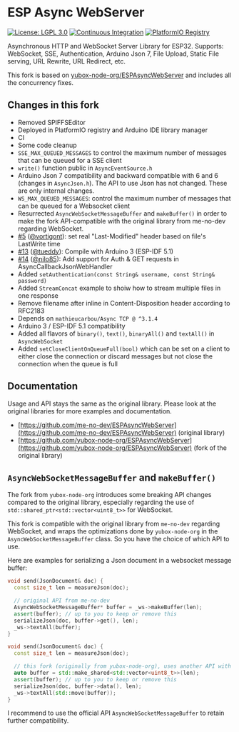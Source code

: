# ESP Async WebServer

[![License: LGPL 3.0](https://img.shields.io/badge/License-LGPL%203.0-yellow.svg)](https://opensource.org/license/lgpl-3-0/)
[![Continuous Integration](https://github.com/mathieucarbou/ESPAsyncWebServer/actions/workflows/ci.yml/badge.svg)](https://github.com/mathieucarbou/ESPAsyncWebServer/actions/workflows/ci.yml)
[![PlatformIO Registry](https://badges.registry.platformio.org/packages/mathieucarbou/library/ESP%20Async%20WebServer.svg)](https://registry.platformio.org/libraries/mathieucarbou/ESP%20Async%20WebServer)

Asynchronous HTTP and WebSocket Server Library for ESP32.
Supports: WebSocket, SSE, Authentication, Arduino Json 7, File Upload, Static File serving, URL Rewrite, URL Redirect, etc.

This fork is based on [yubox-node-org/ESPAsyncWebServer](https://github.com/yubox-node-org/ESPAsyncWebServer) and includes all the concurrency fixes.

## Changes in this fork

- Removed SPIFFSEditor
- Deployed in PlatformIO registry and Arduino IDE library manager
- CI
- Some code cleanup
- `SSE_MAX_QUEUED_MESSAGES` to control the maximum number of messages that can be queued for a SSE client
- `write()` function public in `AsyncEventSource.h`
- Arduino Json 7 compatibility and backward compatible with 6 and 6 (changes in `AsyncJson.h`). The API to use Json has not changed. These are only internal changes.
- `WS_MAX_QUEUED_MESSAGES`: control the maximum number of messages that can be queued for a Websocket client
- Resurrected `AsyncWebSocketMessageBuffer` and `makeBuffer()` in order to make the fork API-compatible with the original library from me-no-dev regarding WebSocket.
- [#5](https://github.com/mathieucarbou/ESPAsyncWebServer/pull/5) ([@vortigont](https://github.com/vortigont)): set real "Last-Modified" header based on file's LastWrite time
- [#13](https://github.com/mathieucarbou/ESPAsyncWebServer/pull/13) ([@tueddy](https://github.com/tueddy)): Compile with Arduino 3 (ESP-IDF 5.1)
- [#14](https://github.com/mathieucarbou/ESPAsyncWebServer/pull/14) ([@nilo85](https://github.com/nilo85)): Add support for Auth & GET requests in AsyncCallbackJsonWebHandler
- Added `setAuthentication(const String& username, const String& password)`
- Added `StreamConcat` example to shoiw how to stream multiple files in one response
- Remove filename after inline in Content-Disposition header according to RFC2183
- Depends on `mathieucarbou/Async TCP @ ^3.1.4`
- Arduino 3 / ESP-IDF 5.1 compatibility
- Added all flavors of `binary()`, `text()`, `binaryAll()` and `textAll()` in `AsyncWebSocket`
- Added `setCloseClientOnQueueFull(bool)` which can be set on a client to either close the connection or discard messages but not close the connection when the queue is full

## Documentation

Usage and API stays the same as the original library.
Please look at the original libraries for more examples and documentation.

- [https://github.com/me-no-dev/ESPAsyncWebServer](https://github.com/me-no-dev/ESPAsyncWebServer) (original library)
- [https://github.com/yubox-node-org/ESPAsyncWebServer](https://github.com/yubox-node-org/ESPAsyncWebServer) (fork of the original library)

## `AsyncWebSocketMessageBuffer` and `makeBuffer()`

The fork from `yubox-node-org` introduces some breaking API changes compared to the original library, especially regarding the use of `std::shared_ptr<std::vector<uint8_t>>` for WebSocket.

This fork is compatible with the original library from `me-no-dev` regarding WebSocket, and wraps the optimizations done by `yubox-node-org` in the `AsyncWebSocketMessageBuffer` class.
So you have the choice of which API to use.

Here are examples for serializing a Json document in a websocket message buffer:

```cpp
void send(JsonDocument& doc) {
  const size_t len = measureJson(doc);

  // original API from me-no-dev
  AsyncWebSocketMessageBuffer* buffer = _ws->makeBuffer(len);
  assert(buffer); // up to you to keep or remove this
  serializeJson(doc, buffer->get(), len);
  _ws->textAll(buffer);
}
```

```cpp
void send(JsonDocument& doc) {
  const size_t len = measureJson(doc);

  // this fork (originally from yubox-node-org), uses another API with shared pointer
  auto buffer = std::make_shared<std::vector<uint8_t>>(len);
  assert(buffer); // up to you to keep or remove this
  serializeJson(doc, buffer->data(), len);
  _ws->textAll(std::move(buffer));
}
```

I recommend to use the official API `AsyncWebSocketMessageBuffer` to retain further compatibility.
